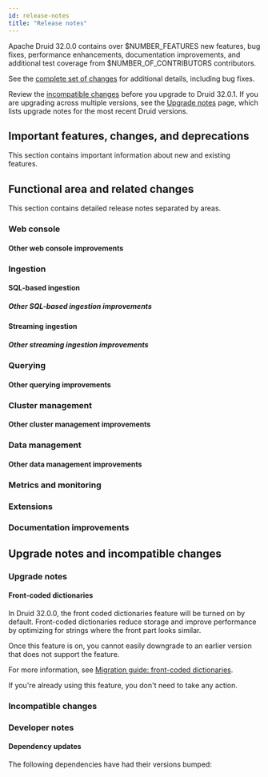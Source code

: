 ```yaml
---
id: release-notes
title: "Release notes"
---
```


<!--
  ~ Licensed to the Apache Software Foundation (ASF) under one
  ~ or more contributor license agreements.  See the NOTICE file
  ~ distributed with this work for additional information
  ~ regarding copyright ownership.  The ASF licenses this file
  ~ to you under the Apache License, Version 2.0 (the
  ~ "License"); you may not use this file except in compliance
  ~ with the License.  You may obtain a copy of the License at
  ~
  ~   http://www.apache.org/licenses/LICENSE-2.0
  ~
  ~ Unless required by applicable law or agreed to in writing,
  ~ software distributed under the License is distributed on an
  ~ "AS IS" BASIS, WITHOUT WARRANTIES OR CONDITIONS OF ANY
  ~ KIND, either express or implied.  See the License for the
  ~ specific language governing permissions and limitations
  ~ under the License.
  -->

<!--Replace 32.0.1 with the correct Druid version.-->

Apache Druid 32.0.0 contains over $NUMBER_FEATURES new features, bug fixes, performance enhancements, documentation improvements, and additional test coverage from $NUMBER_OF_CONTRIBUTORS contributors.

<!--
Replace {{MILESTONE}} with the correct milestone number. For example: https://github.com/apache/druid/issues?q=is%3Aclosed+milestone%3A28.0+sort%3Aupdated-desc+
-->

See the [complete set of changes](https://github.com/apache/druid/issues?q=is%3Aclosed+milestone%3A{{MILESTONE}}+sort%3Aupdated-desc+) for additional details, including bug fixes.

Review the [incompatible changes](#incompatible-changes) before you upgrade to Druid 32.0.1.
If you are upgrading across multiple versions, see the [Upgrade notes](upgrade-notes.md) page, which lists upgrade notes for the most recent Druid versions.

<!-- 
This file is a collaborative work in process. Adding a release note to this file doesn't guarantee its presence in the next release until the release branch is cut and the release notes are finalized.

This file contains the following sections:
- Important features, changes, and deprecations
- Functional area and related changes
- Upgrade notes and incompatible changes

Please add your release note to the appropriate section and include the following:
- Detailed title
- Summary of the changes (a couple of sentences) aimed at Druid users
- Link to the associated PR

If your release note contains images, put the images in the release-info/assets folder.

For tips about how to write a good release note, see [Release notes](https://github.com/apache/druid/blob/master/CONTRIBUTING.md#release-notes).
-->

## Important features, changes, and deprecations

This section contains important information about new and existing features.

## Functional area and related changes

This section contains detailed release notes separated by areas.

### Web console

#### Other web console improvements

### Ingestion

#### SQL-based ingestion

##### Other SQL-based ingestion improvements

#### Streaming ingestion

##### Other streaming ingestion improvements

### Querying

#### Other querying improvements

### Cluster management

#### Other cluster management improvements

### Data management

#### Other data management improvements

### Metrics and monitoring

### Extensions

### Documentation improvements

## Upgrade notes and incompatible changes

### Upgrade notes

#### Front-coded dictionaries

<!--Carry this forward until 32. Then move it to incompatible changes -->

In Druid 32.0.0, the front coded dictionaries feature will be turned on by default. Front-coded dictionaries reduce storage and improve performance by optimizing for strings where the front part looks similar.

Once this feature is on, you cannot easily downgrade to an earlier version that does not support the feature. 

For more information, see [Migration guide: front-coded dictionaries](./migr-front-coded-dict.md).

If you're already using this feature, you don't need to take any action. 


### Incompatible changes

### Developer notes

#### Dependency updates

The following dependencies have had their versions bumped: